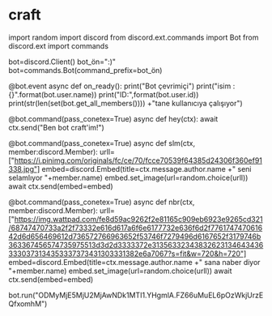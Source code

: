 # craft
import random
import discord
from discord.ext.commands import Bot
from discord.ext import commands

bot=discord.Client()
bot_ön=":)"
bot=commands.Bot(command_prefix=bot_ön)


@bot.event
async def on_ready():
    print("Bot çevrimiçi")
    print("isim : {}".format(bot.user.name))
    print("ID:",format(bot.user.id))
    print(str(len(set(bot.get_all_members()))) +"tane kullanıcıya çalışıyor")

@bot.command(pass_conetex=True)
async def hey(ctx):
    await ctx.send("Ben bot craft'im!")

@bot.command(pass_conetex=True)
async def slm(ctx, member:discord.Member):
    urll=["https://i.pinimg.com/originals/fc/ce/70/fcce70539f64385d24306f360ef91338.jpg"]
    embed=discord.Embed(title=ctx.message.author.name +" seni selamlıyor "+member.name)
    embed.set_image(url=random.choice(urll))
    await ctx.send(embed=embed)

@bot.command(pass_conetex=True)
async def nbr(ctx, member:discord.Member):
    urll=["https://img.wattpad.com/fe8d59ac9262f2e81165c909eb6923e9265cd321/68747470733a2f2f73332e616d617a6f6e6177732e636f6d2f776174747061642d6d656469612d736572766963652f53746f7279496d6167652f3179746b363367456574735975513d3d2d3333372e313563323438326231346434363330373134353337373431303331382e6a7067?s=fit&w=720&h=720"]
    embed=discord.Embed(title=ctx.message.author.name +" sana naber diyor "+member.name)
    embed.set_image(url=random.choice(urll))
    await ctx.send(embed=embed)




bot.run("ODMyMjE5MjU2MjAwNDk1MTI1.YHgmlA.FZ66uMuEL6pOzWkjUrzEQfxomhM")
